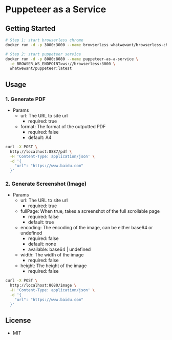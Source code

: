 # Puppeteer as a Service

## Getting Started

```bash
# Step 1: start browserless chrome
docker run -d -p 3000:3000 --name browserless whatwewant/browserless-chrome:v1-0

# Step 2: start puppeteer service
docker run -d -p 8080:8080 --name puppeteer-as-a-service \
  -e BROWSER_WS_ENDPOINT=ws://browserless:3000 \
  whatwewant/puppeteer:latest
```

## Usage

### 1. Generate PDF
* Params
  * url: The URL to site url
    * required: true
  * format: The format of the outputted PDF
    * required: false
    * default: A4
  
```bash
curl -X POST \
  http://localhost:8887/pdf \
  -H 'Content-Type: application/json' \
  -d '{
    "url": "https://www.baidu.com"
  }'
```

### 2. Generate Screenshot (Image)
* Params
  * url: The URL to site url
    * required: true
  * fullPage: When true, takes a screenshot of the full scrollable page
    * required: false
    * default: true
  * encoding: The encoding of the image, can be either base64 or undefined
    * required: false
    * default: none
    * available: base64 | undefined
  * width: The width of the image
    * required: false
  * height: The height of the image
    * required: false

```bash
curl -X POST \
  http://localhost:8080/image \
  -H 'Content-Type: application/json' \
  -d '{
    "url": "https://www.baidu.com"
  }'
```

## License
* MIT
